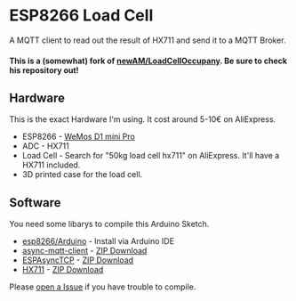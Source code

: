 # ESP8266 Load Cell
A MQTT client to read out the result of HX711 and send it to a MQTT Broker.

#### This is a (somewhat) fork of [newAM/LoadCellOccupany](https://github.com/newAM/LoadCellOccupany/). Be sure to check his repository out!

## Hardware

This is the exact Hardware I'm using. It cost around 5-10€ on AliExpress.
- ESP8266 - [WeMos D1 mini Pro](https://wiki.wemos.cc/products:d1:d1_mini_pro)
- ADC - HX711
- Load Cell - Search for "50kg load cell hx711" on AliExpress. It'll have a HX711 included.
- 3D printed case for the load cell.

## Software

You need some libarys to compile this Arduino Sketch.
- [esp8266/Arduino](https://github.com/esp8266/Arduino#installing-with-boards-manager) - Install via Arduino IDE
- [async-mqtt-client](https://github.com/marvinroger/async-mqtt-client) - [ZIP Download](https://codeload.github.com/marvinroger/async-mqtt-client/zip/master)
- [ESPAsyncTCP](https://github.com/me-no-dev/ESPAsyncTCP) - [ZIP Download](https://codeload.github.com/me-no-dev/ESPAsyncTCP/zip/master)
- [HX711](https://github.com/bogde/HX711) - [ZIP Download](https://codeload.github.com/bogde/HX711/zip/master)

Please [open a Issue](https://github.com/Skaronator/ESP8266-Load-Cell/issues) if you have trouble to compile.
